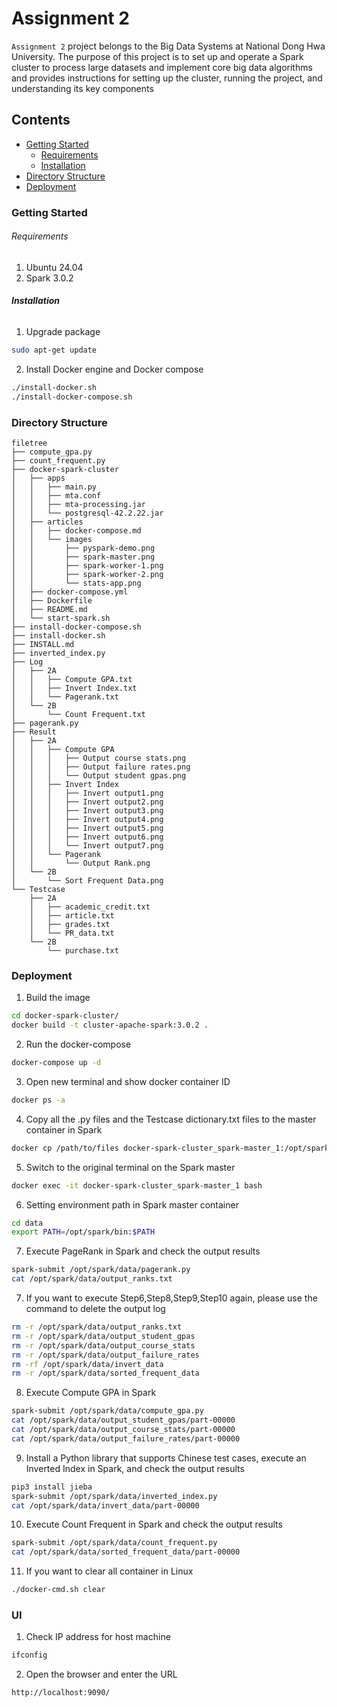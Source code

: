 # Assignment 2

`Assignment 2` project belongs to the Big Data Systems at National Dong Hwa University. The purpose of this project is to set up and operate a Spark cluster to process large datasets and implement core big data algorithms and provides instructions for setting up the cluster, running the project, and understanding its key components


## Contents

- [Getting Started](#Getting-Started)
  - [Requirements](#Requirements)
  - [Installation](#Installation)
- [Directory Structure](#Directory-Structure)
- [Deployment](#Deployment)

### Getting Started

###### Requirements

1. Ubuntu 24.04
2. Spark 3.0.2

###### **Installation**

1. Upgrade package

```sh
sudo apt-get update
```

2. Install Docker engine and Docker compose

```sh
./install-docker.sh
./install-docker-compose.sh
```

### Directory Structure

```
filetree 
├── compute_gpa.py
├── count_frequent.py
├── docker-spark-cluster
│   ├── apps
│   │   ├── main.py
│   │   ├── mta.conf
│   │   ├── mta-processing.jar
│   │   └── postgresql-42.2.22.jar
│   ├── articles
│   │   ├── docker-compose.md
│   │   └── images
│   │       ├── pyspark-demo.png
│   │       ├── spark-master.png
│   │       ├── spark-worker-1.png
│   │       ├── spark-worker-2.png
│   │       └── stats-app.png
│   ├── docker-compose.yml
│   ├── Dockerfile
│   ├── README.md
│   └── start-spark.sh
├── install-docker-compose.sh
├── install-docker.sh
├── INSTALL.md
├── inverted_index.py
├── Log
│   ├── 2A
│   │   ├── Compute GPA.txt
│   │   ├── Invert Index.txt
│   │   └── Pagerank.txt
│   └── 2B
│       └── Count Frequent.txt
├── pagerank.py
├── Result
│   ├── 2A
│   │   ├── Compute GPA
│   │   │   ├── Output course stats.png
│   │   │   ├── Output failure rates.png
│   │   │   └── Output student gpas.png
│   │   ├── Invert Index
│   │   │   ├── Invert output1.png
│   │   │   ├── Invert output2.png
│   │   │   ├── Invert output3.png
│   │   │   ├── Invert output4.png
│   │   │   ├── Invert output5.png
│   │   │   ├── Invert output6.png
│   │   │   └── Invert output7.png
│   │   └── Pagerank
│   │       └── Output Rank.png
│   └── 2B
│       └── Sort Frequent Data.png
└── Testcase
    ├── 2A
    │   ├── academic_credit.txt
    │   ├── article.txt
    │   ├── grades.txt
    │   └── PR_data.txt
    └── 2B
        └── purchase.txt
```

### Deployment

1. Build the image

```sh
cd docker-spark-cluster/
docker build -t cluster-apache-spark:3.0.2 .
```

2. Run the docker-compose

```sh
docker-compose up -d
```

3. Open new terminal and show docker container ID

```sh
docker ps -a
```

4. Copy all the .py files and the Testcase dictionary.txt files to the master container in Spark

```sh
docker cp /path/to/files docker-spark-cluster_spark-master_1:/opt/spark/data/
```

5. Switch to the original terminal on the Spark master

```sh
docker exec -it docker-spark-cluster_spark-master_1 bash
```

6. Setting environment path in Spark master container

```sh
cd data
export PATH=/opt/spark/bin:$PATH
```

7. Execute PageRank in Spark and check the output results

```sh
spark-submit /opt/spark/data/pagerank.py
cat /opt/spark/data/output_ranks.txt 
```


7. If you want to execute Step6,Step8,Step9,Step10 again, please use the command to delete the output log

```sh
rm -r /opt/spark/data/output_ranks.txt
rm -r /opt/spark/data/output_student_gpas
rm -r /opt/spark/data/output_course_stats
rm -r /opt/spark/data/output_failure_rates
rm -rf /opt/spark/data/invert_data
rm -r /opt/spark/data/sorted_frequent_data
```

8. Execute Compute GPA in Spark

```sh
spark-submit /opt/spark/data/compute_gpa.py
cat /opt/spark/data/output_student_gpas/part-00000
cat /opt/spark/data/output_course_stats/part-00000
cat /opt/spark/data/output_failure_rates/part-00000
```

9. Install a Python library that supports Chinese test cases, execute an Inverted Index in Spark, and check the output results

```sh
pip3 install jieba
spark-submit /opt/spark/data/inverted_index.py
cat /opt/spark/data/invert_data/part-00000
```

10. Execute Count Frequent in Spark and check the output results

```sh
spark-submit /opt/spark/data/count_frequent.py
cat /opt/spark/data/sorted_frequent_data/part-00000
```

11. If you want to clear all container in Linux

```sh
./docker-cmd.sh clear
```

### UI

1. Check IP address for host machine

```sh
ifconfig
```

2. Open the browser and enter the URL

```sh
http://localhost:9090/
```